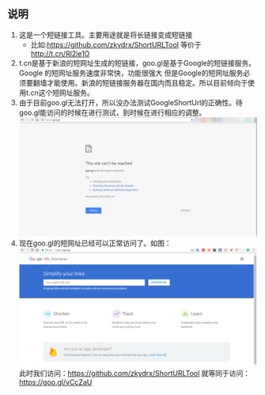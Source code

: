 ## 说明
1. 这是一个短链接工具。主要用途就是将长链接变成短链接
   - 比如:https://github.com/zkydrx/ShortURLTool 等价于 http://t.cn/Rl2ie1O
2. t.cn是基于新浪的短网址生成的短链接，goo.gl是基于Google的短链接服务。Google 的短网址服务速度非常快，功能很强大
   但是Google的短网址服务必须要翻墙才能使用。新浪的短链接服务器在国内而且稳定。所以目前倾向于使用t.cn这个短网址服务。
3. 由于目前goo.gl无法打开，所以没办法测试GoogleShortUrl的正确性。待goo.gl能访问的时候在进行测试，到时候在进行相应的调整。
   ![](src/main/webapp/image/1.png)
4. 现在goo.gl的短网址已经可以正常访问了。如图：
   ![](src/main/webapp/image/2.png)
   此时我们访问：https://github.com/zkydrx/ShortURLTool 就等同于访问：https://goo.gl/vCcZaU